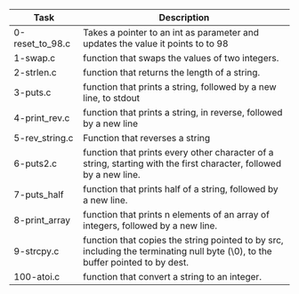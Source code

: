 | Task                | Description |
| -----------         | ----------- |
| 0-reset\_to\_98.c | Takes a pointer to an int as parameter and updates the value it points to to 98 |
| 1-swap.c | function that swaps the values of two integers. |
| 2-strlen.c | function that returns the length of a string. |
| 3-puts.c | function that prints a string, followed by a new line, to stdout |
| 4-print\_rev.c | function that prints a string, in reverse, followed by a new line |
| 5-rev\_string.c | Function that reverses a string |
| 6-puts2.c | function that prints every other character of a string, starting with the first character, followed by a new line. |
| 7-puts\_half | function that prints half of a string, followed by a new line. |
| 8-print\_array | function that prints n elements of an array of integers, followed by a new line. |
| 9-strcpy.c | function that copies the string pointed to by src, including the terminating null byte (\0), to the buffer pointed to by dest. |
| 100-atoi.c | function that convert a string to an integer. |
